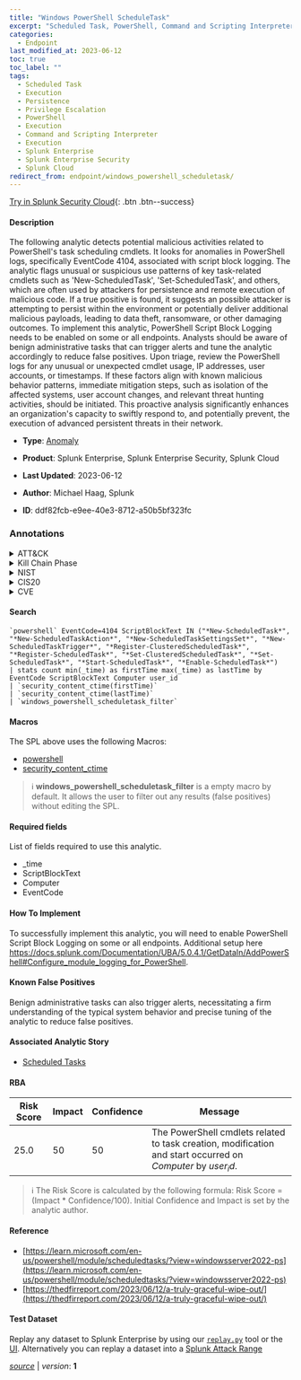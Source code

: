 ```yaml
---
title: "Windows PowerShell ScheduleTask"
excerpt: "Scheduled Task, PowerShell, Command and Scripting Interpreter"
categories:
  - Endpoint
last_modified_at: 2023-06-12
toc: true
toc_label: ""
tags:
  - Scheduled Task
  - Execution
  - Persistence
  - Privilege Escalation
  - PowerShell
  - Execution
  - Command and Scripting Interpreter
  - Execution
  - Splunk Enterprise
  - Splunk Enterprise Security
  - Splunk Cloud
redirect_from: endpoint/windows_powershell_scheduletask/
---
```




[Try in Splunk Security Cloud](https://www.splunk.com/en_us/cyber-security.html){: .btn .btn--success}

#### Description

The following analytic detects potential malicious activities related to PowerShell&#39;s task scheduling cmdlets. It looks for anomalies in PowerShell logs, specifically EventCode 4104, associated with script block logging. The analytic flags unusual or suspicious use patterns of key task-related cmdlets such as &#39;New-ScheduledTask&#39;, &#39;Set-ScheduledTask&#39;, and others, which are often used by attackers for persistence and remote execution of malicious code. If a true positive is found, it suggests an possible attacker is attempting to persist within the environment or potentially deliver additional malicious payloads, leading to data theft, ransomware, or other damaging outcomes. To implement this analytic, PowerShell Script Block Logging needs to be enabled on some or all endpoints. Analysts should be aware of benign administrative tasks that can trigger alerts and tune the analytic accordingly to reduce false positives. Upon triage, review the PowerShell logs for any unusual or unexpected cmdlet usage, IP addresses, user accounts, or timestamps. If these factors align with known malicious behavior patterns, immediate mitigation steps, such as isolation of the affected systems, user account changes, and relevant threat hunting activities, should be initiated. This proactive analysis significantly enhances an organization&#39;s capacity to swiftly respond to, and potentially prevent, the execution of advanced persistent threats in their network.

- **Type**: [Anomaly](https://github.com/splunk/security_content/wiki/Detection-Analytic-Types)
- **Product**: Splunk Enterprise, Splunk Enterprise Security, Splunk Cloud

- **Last Updated**: 2023-06-12
- **Author**: Michael Haag, Splunk
- **ID**: ddf82fcb-e9ee-40e3-8712-a50b5bf323fc

### Annotations
<details>
  <summary>ATT&CK</summary>

<div markdown="1">

#### [ATT&CK](https://attack.mitre.org/)

| ID          | Technique   | Tactic         |
| ----------- | ----------- |--------------- |
| [T1053.005](https://attack.mitre.org/techniques/T1053/005/) | Scheduled Task | Execution, Persistence, Privilege Escalation |

| [T1059.001](https://attack.mitre.org/techniques/T1059/001/) | PowerShell | Execution |

| [T1059](https://attack.mitre.org/techniques/T1059/) | Command and Scripting Interpreter | Execution |

</div>
</details>


<details>
  <summary>Kill Chain Phase</summary>

<div markdown="1">

* Installation
* Exploitation


</div>
</details>


<details>
  <summary>NIST</summary>

<div markdown="1">

* DE.AE



</div>
</details>

<details>
  <summary>CIS20</summary>

<div markdown="1">

* CIS 10



</div>
</details>

<details>
  <summary>CVE</summary>

<div markdown="1">


</div>
</details>


#### Search

```
`powershell` EventCode=4104 ScriptBlockText IN ("*New-ScheduledTask*", "*New-ScheduledTaskAction*", "*New-ScheduledTaskSettingsSet*", "*New-ScheduledTaskTrigger*", "*Register-ClusteredScheduledTask*", "*Register-ScheduledTask*", "*Set-ClusteredScheduledTask*", "*Set-ScheduledTask*", "*Start-ScheduledTask*", "*Enable-ScheduledTask*") 
| stats count min(_time) as firstTime max(_time) as lastTime by EventCode ScriptBlockText Computer user_id 
| `security_content_ctime(firstTime)` 
| `security_content_ctime(lastTime)` 
| `windows_powershell_scheduletask_filter`
```

#### Macros
The SPL above uses the following Macros:
* [powershell](https://github.com/splunk/security_content/blob/develop/macros/powershell.yml)
* [security_content_ctime](https://github.com/splunk/security_content/blob/develop/macros/security_content_ctime.yml)

> :information_source:
> **windows_powershell_scheduletask_filter** is a empty macro by default. It allows the user to filter out any results (false positives) without editing the SPL.



#### Required fields
List of fields required to use this analytic.
* _time
* ScriptBlockText
* Computer
* EventCode



#### How To Implement
To successfully implement this analytic, you will need to enable PowerShell Script Block Logging on some or all endpoints. Additional setup here https://docs.splunk.com/Documentation/UBA/5.0.4.1/GetDataIn/AddPowerShell#Configure_module_logging_for_PowerShell.
#### Known False Positives
Benign administrative tasks can also trigger alerts, necessitating a firm understanding of the typical system behavior and precise tuning of the analytic to reduce false positives.

#### Associated Analytic Story
* [Scheduled Tasks](/stories/scheduled_tasks)




#### RBA

| Risk Score  | Impact      | Confidence   | Message      |
| ----------- | ----------- |--------------|--------------|
| 25.0 | 50 | 50 | The PowerShell cmdlets related to task creation, modification and start occurred on $Computer$ by $user_id$. |


> :information_source:
> The Risk Score is calculated by the following formula: Risk Score = (Impact * Confidence/100). Initial Confidence and Impact is set by the analytic author.


#### Reference

* [https://learn.microsoft.com/en-us/powershell/module/scheduledtasks/?view=windowsserver2022-ps](https://learn.microsoft.com/en-us/powershell/module/scheduledtasks/?view=windowsserver2022-ps)
* [https://thedfirreport.com/2023/06/12/a-truly-graceful-wipe-out/](https://thedfirreport.com/2023/06/12/a-truly-graceful-wipe-out/)



#### Test Dataset
Replay any dataset to Splunk Enterprise by using our [`replay.py`](https://github.com/splunk/attack_data#using-replaypy) tool or the [UI](https://github.com/splunk/attack_data#using-ui).
Alternatively you can replay a dataset into a [Splunk Attack Range](https://github.com/splunk/attack_range#replay-dumps-into-attack-range-splunk-server)




[*source*](https://github.com/splunk/security_content/tree/develop/detections/endpoint/windows_powershell_scheduletask.yml) \| *version*: **1**